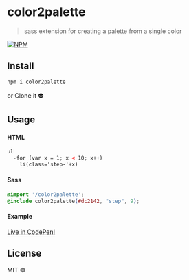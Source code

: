 # color2palette

> sass extension for creating a palette from a single color

[![NPM](https://img.shields.io/npm/v/color2palette.svg)](https://www.npmjs.com/package/color2palette)

## Install

```bash
npm i color2palette
```
or
Clone it 👽

## Usage

#### HTML

```html
ul
  -for (var x = 1; x < 10; x++)
    li(class='step-'+x)
```

#### Sass
```css
@import '/color2palette'; 
@include color2palette(#dc2142, "step", 9);
```

#### Example
[Live in CodePen!](https://codepen.io/ahmetozantekin/pen/eYmzzrQ)


## License

MIT ©
